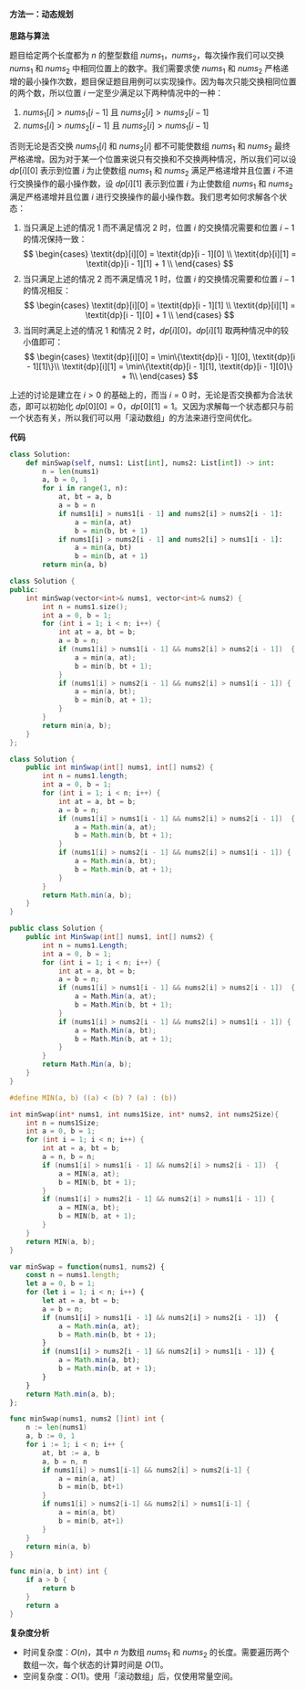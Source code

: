 #### 方法一：动态规划

**思路与算法**

题目给定两个长度都为 $n$ 的整型数组 $\textit{nums}_1$，$\textit{nums}_2$，每次操作我们可以交换 $\textit{nums}_1$ 和 $\textit{nums}_2$ 中相同位置上的数字。我们需要求使 $\textit{nums}_1$ 和 $\textit{nums}_2$ 严格递增的最小操作次数，题目保证题目用例可以实现操作。因为每次只能交换相同位置的两个数，所以位置 $i$ 一定至少满足以下两种情况中的一种：

1. $\textit{nums}_1[i] > \textit{nums}_1[i - 1]$ 且 $\textit{nums}_2[i] > \textit{nums}_2[i - 1]$
2. $\textit{nums}_1[i] > \textit{nums}_2[i - 1]$ 且 $\textit{nums}_2[i] > \textit{nums}_1[i - 1]$

否则无论是否交换 $\textit{nums}_1[i]$ 和 $\textit{nums}_2[i]$ 都不可能使数组 $\textit{nums}_1$ 和 $\textit{nums}_2$ 最终严格递增。因为对于某一个位置来说只有交换和不交换两种情况，所以我们可以设 $\textit{dp}[i][0]$ 表示到位置 $i$ 为止使数组 $\textit{nums}_1$ 和 $\textit{nums}_2$ 满足严格递增并且位置 $i$ 不进行交换操作的最小操作数，设 $\textit{dp}[i][1]$ 表示到位置 $i$ 为止使数组 $\textit{nums}_1$ 和 $\textit{nums}_2$ 满足严格递增并且位置 $i$ 进行交换操作的最小操作数。我们思考如何求解各个状态：

1. 当只满足上述的情况 $1$ 而不满足情况 $2$ 时，位置 $i$ 的交换情况需要和位置 $i - 1$ 的情况保持一致：
$$
\begin{cases}
\textit{dp}[i][0] = \textit{dp}[i - 1][0] \\
\textit{dp}[i][1] = \textit{dp}[i - 1][1] + 1 \\
\end{cases}
$$
2. 当只满足上述的情况 $2$ 而不满足情况 $1$ 时，位置 $i$ 的交换情况需要和位置 $i - 1$ 的情况相反：
$$
\begin{cases}
\textit{dp}[i][0] = \textit{dp}[i - 1][1] \\
\textit{dp}[i][1] = \textit{dp}[i - 1][0] + 1 \\
\end{cases}
$$
3. 当同时满足上述的情况 $1$ 和情况 $2$ 时，$\textit{dp}[i][0]$，$\textit{dp}[i][1]$ 取两种情况中的较小值即可：
$$
\begin{cases}
\textit{dp}[i][0] = \min\{\textit{dp}[i - 1][0], \textit{dp}[i - 1][1]\}\\
\textit{dp}[i][1] = \min\{\textit{dp}[i - 1][1], \textit{dp}[i - 1][0]\} + 1\\
\end{cases}
$$

上述的讨论是建立在 $i > 0$ 的基础上的，而当 $i = 0$ 时，无论是否交换都为合法状态，即可以初始化 $\textit{dp}[0][0] = 0$，$\textit{dp}[0][1] = 1$。又因为求解每一个状态都只与前一个状态有关，所以我们可以用「滚动数组」的方法来进行空间优化。

**代码**

```Python [sol1-Python3]
class Solution:
    def minSwap(self, nums1: List[int], nums2: List[int]) -> int:
        n = len(nums1)
        a, b = 0, 1
        for i in range(1, n):
            at, bt = a, b
            a = b = n
            if nums1[i] > nums1[i - 1] and nums2[i] > nums2[i - 1]:
                a = min(a, at)
                b = min(b, bt + 1)
            if nums1[i] > nums2[i - 1] and nums2[i] > nums1[i - 1]:
                a = min(a, bt)
                b = min(b, at + 1)
        return min(a, b)
```

```C++ [sol1-C++]
class Solution {
public:
    int minSwap(vector<int>& nums1, vector<int>& nums2) {
        int n = nums1.size();
        int a = 0, b = 1;
        for (int i = 1; i < n; i++) {
            int at = a, bt = b;
            a = b = n;
            if (nums1[i] > nums1[i - 1] && nums2[i] > nums2[i - 1])  {
                a = min(a, at);
                b = min(b, bt + 1);
            }
            if (nums1[i] > nums2[i - 1] && nums2[i] > nums1[i - 1]) {
                a = min(a, bt);
                b = min(b, at + 1);
            }
        }
        return min(a, b);
    }
};
```

```Java [sol1-Java]
class Solution {
    public int minSwap(int[] nums1, int[] nums2) {
        int n = nums1.length;
        int a = 0, b = 1;
        for (int i = 1; i < n; i++) {
            int at = a, bt = b;
            a = b = n;
            if (nums1[i] > nums1[i - 1] && nums2[i] > nums2[i - 1])  {
                a = Math.min(a, at);
                b = Math.min(b, bt + 1);
            }
            if (nums1[i] > nums2[i - 1] && nums2[i] > nums1[i - 1]) {
                a = Math.min(a, bt);
                b = Math.min(b, at + 1);
            }
        }
        return Math.min(a, b);
    }
}
```

```C# [sol1-C#]
public class Solution {
    public int MinSwap(int[] nums1, int[] nums2) {
        int n = nums1.Length;
        int a = 0, b = 1;
        for (int i = 1; i < n; i++) {
            int at = a, bt = b;
            a = b = n;
            if (nums1[i] > nums1[i - 1] && nums2[i] > nums2[i - 1])  {
                a = Math.Min(a, at);
                b = Math.Min(b, bt + 1);
            }
            if (nums1[i] > nums2[i - 1] && nums2[i] > nums1[i - 1]) {
                a = Math.Min(a, bt);
                b = Math.Min(b, at + 1);
            }
        }
        return Math.Min(a, b);
    }
}
```

```C [sol1-C]
#define MIN(a, b) ((a) < (b) ? (a) : (b))

int minSwap(int* nums1, int nums1Size, int* nums2, int nums2Size){
    int n = nums1Size;
    int a = 0, b = 1;
    for (int i = 1; i < n; i++) {
        int at = a, bt = b;
        a = n, b = n;
        if (nums1[i] > nums1[i - 1] && nums2[i] > nums2[i - 1])  {
            a = MIN(a, at);
            b = MIN(b, bt + 1);
        }
        if (nums1[i] > nums2[i - 1] && nums2[i] > nums1[i - 1]) {
            a = MIN(a, bt);
            b = MIN(b, at + 1);
        }
    }
    return MIN(a, b);
}
```

```JavaScript [sol1-JavaScript]
var minSwap = function(nums1, nums2) {
    const n = nums1.length;
    let a = 0, b = 1;
    for (let i = 1; i < n; i++) {
        let at = a, bt = b;
        a = b = n;
        if (nums1[i] > nums1[i - 1] && nums2[i] > nums2[i - 1])  {
            a = Math.min(a, at);
            b = Math.min(b, bt + 1);
        }
        if (nums1[i] > nums2[i - 1] && nums2[i] > nums1[i - 1]) {
            a = Math.min(a, bt);
            b = Math.min(b, at + 1);
        }
    }
    return Math.min(a, b);
};
```

```go [sol1-Golang]
func minSwap(nums1, nums2 []int) int {
    n := len(nums1)
    a, b := 0, 1
    for i := 1; i < n; i++ {
        at, bt := a, b
        a, b = n, n
        if nums1[i] > nums1[i-1] && nums2[i] > nums2[i-1] {
            a = min(a, at)
            b = min(b, bt+1)
        }
        if nums1[i] > nums2[i-1] && nums2[i] > nums1[i-1] {
            a = min(a, bt)
            b = min(b, at+1)
        }
    }
    return min(a, b)
}

func min(a, b int) int {
    if a > b {
        return b
    }
    return a
}
```

**复杂度分析**

- 时间复杂度：$O(n)$，其中 $n$ 为数组 $\textit{nums}_1$ 和 $\textit{nums}_2$ 的长度。需要遍历两个数组一次，每个状态的计算时间是 $O(1)$。
- 空间复杂度：$O(1)$。使用「滚动数组」后，仅使用常量空间。